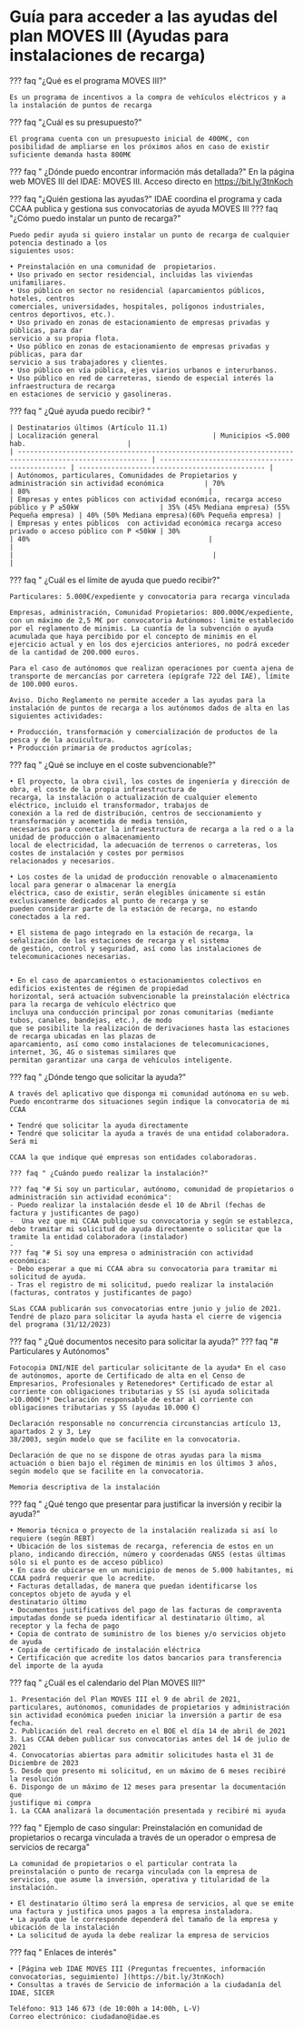 # Guía para acceder a las ayudas del plan MOVES III (Ayudas para instalaciones de recarga)

??? faq "¿Qué es el programa MOVES III?"

    Es un programa de incentivos a la compra de vehículos eléctricos y a la instalación de puntos de recarga

??? faq "¿Cuál es su presupuesto?"

    El programa cuenta con un presupuesto inicial de 400M€, con posibilidad de ampliarse en los próximos años en caso de existir suficiente demanda hasta 800M€
    
??? faq " ¿Dónde puedo encontrar información más detallada?"
    En la página web MOVES III del IDAE: MOVES III. Acceso directo en https://bit.ly/3tnKoch

??? faq "¿Quién gestiona las ayudas?"
    IDAE coordina el programa y cada CCAA publica y gestiona sus convocatorias de ayuda MOVES III
??? faq "¿Cómo puedo instalar un punto de recarga?"

    Puedo pedir ayuda si quiero instalar un punto de recarga de cualquier potencia destinado a los
    siguientes usos:

    • Preinstalación en una comunidad de  propietarios.
    • Uso privado en sector residencial, incluidas las viviendas unifamiliares.
    • Uso público en sector no residencial (aparcamientos públicos, hoteles, centros
    comerciales, universidades, hospitales, polígonos industriales, centros deportivos, etc.).
    • Uso privado en zonas de estacionamiento de empresas privadas y públicas, para dar
    servicio a su propia flota.
    • Uso público en zonas de estacionamiento de empresas privadas y públicas, para dar
    servicio a sus trabajadores y clientes.
    • Uso público en vía pública, ejes viarios urbanos e interurbanos.
    • Uso público en red de carreteras, siendo de especial interés la infraestructura de recarga
    en estaciones de servicio y gasolineras.


??? faq " ¿Qué ayuda puedo recibir? "

    | Destinatarios últimos (Artículo 11.1)                                                                  | Localización general                            | Municipios <5.000 hab.                         |
    | ------------------------------------------------------------------------------------------------------ | ----------------------------------------------- | ---------------------------------------------- |
    | Autónomos, particulares, Comunidades de Propietarios y administración sin actividad económica          | 70%                                             | 80%                                            |
    | Empresas y entes públicos con actividad económica, recarga acceso público y P ≥50kW                    | 35% (45% Mediana empresa) (55% Pequeña empresa) | 40% (50% Mediana empresa)(60% Pequeña empresa) |
    | Empresas y entes públicos  con actividad económica recarga acceso privado o acceso público con P <50kW | 30%                                             | 40%                                            |
    |                                                                                                        |                                                 |                                                |



??? faq " ¿Cuál es el límite de ayuda que puedo recibir?"

    Particulares: 5.000€/expediente y convocatoria para recarga vinculada

    Empresas, administración, Comunidad Propietarios: 800.000€/expediente, con un máximo de 2,5 M€ por convocatoria Autónomos: limite establecido por el reglamento de minimis. La cuantía de la subvención o ayuda acumulada que haya percibido por el concepto de minimis en el ejercicio actual y en los dos ejercicios anteriores, no podrá exceder de la cantidad de 200.000 euros.

    Para el caso de autónomos que realizan operaciones por cuenta ajena de transporte de mercancías por carretera (epígrafe 722 del IAE), límite de 100.000 euros.

    Aviso. Dicho Reglamento no permite acceder a las ayudas para la instalación de puntos de recarga a los autónomos dados de alta en las siguientes actividades:

    • Producción, transformación y comercialización de productos de la pesca y de la acuicultura.
    • Producción primaria de productos agrícolas;



??? faq " ¿Qué se incluye en el coste subvencionable?"

    • El proyecto, la obra civil, los costes de ingeniería y dirección de obra, el coste de la propia infraestructura de
    recarga, la instalación o actualización de cualquier elemento eléctrico, incluido el transformador, trabajos de
    conexión a la red de distribución, centros de seccionamiento y transformación y acometida de media tensión,
    necesarios para conectar la infraestructura de recarga a la red o a la unidad de producción o almacenamiento
    local de electricidad, la adecuación de terrenos o carreteras, los costes de instalación y costes por permisos
    relacionados y necesarios.

    • Los costes de la unidad de producción renovable o almacenamiento local para generar o almacenar la energía
    eléctrica, caso de existir, serán elegibles únicamente si están exclusivamente dedicados al punto de recarga y se
    pueden considerar parte de la estación de recarga, no estando conectados a la red.

    • El sistema de pago integrado en la estación de recarga, la señalización de las estaciones de recarga y el sistema
    de gestión, control y seguridad, así como las instalaciones de telecomunicaciones necesarias.


    • En el caso de aparcamientos o estacionamientos colectivos en edificios existentes de régimen de propiedad
    horizontal, será actuación subvencionable la preinstalación eléctrica para la recarga de vehículo eléctrico que
    incluya una conducción principal por zonas comunitarias (mediante tubos, canales, bandejas, etc.), de modo
    que se posibilite la realización de derivaciones hasta las estaciones de recarga ubicadas en las plazas de
    aparcamiento, así como como instalaciones de telecomunicaciones, internet, 3G, 4G o sistemas similares que
    permitan garantizar una carga de vehículos inteligente.


??? faq " ¿Dónde tengo que solicitar la ayuda?"

    A través del aplicativo que disponga mi comunidad autónoma en su web.
    Puedo encontrarme dos situaciones según indique la convocatoria de mi CCAA 

    • Tendré que solicitar la ayuda directamente
    • Tendré que solicitar la ayuda a través de una entidad colaboradora. Será mi

    CCAA la que indique qué empresas son entidades colaboradoras.

    ??? faq " ¿Cuándo puedo realizar la instalación?"

    ??? faq "# Si soy un particular, autónomo, comunidad de propietarios o administración sin actividad económica": 
    - Puedo realizar la instalación desde el 10 de Abril (fechas de factura y justificantes de pago) 
    -  Una vez que mi CCAA publique su convocatoria y según se establezca, debo tramitar mi solicitud de ayuda directamente o solicitar que la tramite la entidad colaboradora (instalador) 
    -  
    ??? faq "# Si soy una empresa o administración con actividad económica: 
    - Debo esperar a que mi CCAA abra su convocatoria para tramitar mi solicitud de ayuda. 
    - Tras el registro de mi solicitud, puedo realizar la instalación (facturas, contratos y justificantes de pago) 

    SLas CCAA publicarán sus convocatorias entre junio y julio de 2021. Tendré de plazo para solicitar la ayuda hasta el cierre de vigencia del programa (31/12/2023)




??? faq " ¿Qué documentos necesito para solicitar la ayuda?"
??? faq "# Particulares y Autónomos"

    Fotocopia DNI/NIE del particular solicitante de la ayuda* En el caso de autónomos, aporte de Certificado de alta en el Censo de  Empresarios, Profesionales y Retenedores* Certificado de estar al corriente con obligaciones tributarias y SS (si ayuda solicitada >10.000€)* Declaración responsable de estar al corriente con obligaciones tributarias y SS (ayuda≤ 10.000 €)

    Declaración responsable no concurrencia circunstancias artículo 13, apartados 2 y 3, Ley
    38/2003, según modelo que se facilite en la convocatoria.

    Declaración de que no se dispone de otras ayudas para la misma actuación o bien bajo el régimen de minimis en los últimos 3 años, según modelo que se facilite en la convocatoria.

    Memoria descriptiva de la instalación



??? faq " ¿Qué tengo que presentar para justificar la inversión y recibir la ayuda?"

    • Memoria técnica o proyecto de la instalación realizada si así lo requiere (según REBT) 
    • Ubicación de los sistemas de recarga, referencia de estos en un plano, indicando dirección, número y coordenadas GNSS (estas últimas sólo si el punto es de acceso público)
    • En caso de ubicarse en un municipio de menos de 5.000 habitantes, mi CCAA podrá requerir que lo acredite.
    • Facturas detalladas, de manera que puedan identificarse los conceptos objeto de ayuda y el
    destinatario último
    • Documentos justificativos del pago de las facturas de compraventa imputadas donde se pueda identificar al destinatario último, al receptor y la fecha de pago
    • Copia de contrato de suministro de los bienes y/o servicios objeto de ayuda
    • Copia de certificado de instalación eléctrica
    • Certificación que acredite los datos bancarios para transferencia del importe de la ayuda



??? faq " ¿Cuál es el calendario del Plan MOVES III?"

    1. Presentación del Plan MOVES III el 9 de abril de 2021, particulares, autónomos, comunidades de propietarios y administración sin actividad económica pueden iniciar la inversión a partir de esa fecha. 
    2. Publicación del real decreto en el BOE el día 14 de abril de 2021
    3. Las CCAA deben publicar sus convocatorias antes del 14 de julio de 2021
    4. Convocatorias abiertas para admitir solicitudes hasta el 31 de Diciembre de 2023
    5. Desde que presento mi solicitud, en un máximo de 6 meses recibiré la resolución
    6. Dispongo de un máximo de 12 meses para presentar la documentación que
    justifique mi compra
    1. La CCAA analizará la documentación presentada y recibiré mi ayuda




??? faq " Ejemplo de caso singular: Preinstalación en comunidad de propietarios o recarga vinculada a través de un operador o empresa de servicios de recarga"

    La comunidad de propietarios o el particular contrata la preinstalación o punto de recarga vinculada con la empresa de servicios, que asume la inversión, operativa y titularidad de la instalación.

    • El destinatario último será la empresa de servicios, al que se emite una factura y justifica unos pagos a la empresa instaladora. 
    • La ayuda que le corresponde dependerá del tamaño de la empresa y ubicación de la instalación 
    • La solicitud de ayuda la debe realizar la empresa de servicios



??? faq " Enlaces de interés"

    • [Página web IDAE MOVES III (Preguntas frecuentes, información convocatorias, seguimiento) ](https://bit.ly/3tnKoch)
    • Consultas a través de Servicio de información a la ciudadanía del IDAE, SICER

    Teléfono: 913 146 673 (de 10:00h a 14:00h, L-V)
    Correo electrónico: ciudadano@idae.es
